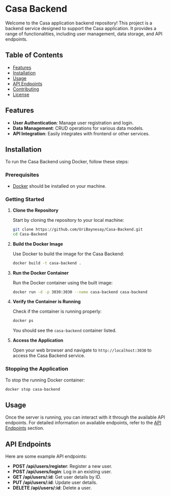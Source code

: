# Casa Backend

Welcome to the Casa application backend repository! This project is a backend service designed to support the Casa application. It provides a range of functionalities, including user management, data storage, and API endpoints.

## Table of Contents

- [Features](#features)
- [Installation](#installation)
- [Usage](#usage)
- [API Endpoints](#api-endpoints)
- [Contributing](#contributing)
- [License](#license)

## Features

- **User Authentication**: Manage user registration and login.
- **Data Management**: CRUD operations for various data models.
- **API Integration**: Easily integrates with frontend or other services.

## Installation

To run the Casa Backend using Docker, follow these steps:

### Prerequisites

- [Docker](https://www.docker.com/get-started) should be installed on your machine.

### Getting Started

1. **Clone the Repository**

   Start by cloning the repository to your local machine:

   ```bash
   git clone https://github.com/UriBaynesay/Casa-Backend.git
   cd Casa-Backend
   ```

2. **Build the Docker Image**

   Use Docker to build the image for the Casa Backend:

   ```bash
   docker build -t casa-backend .
   ```

3. **Run the Docker Container**

   Run the Docker container using the built image:

   ```bash
   docker run -d -p 3030:3030 --name casa-backend casa-backend
   ```

4. **Verify the Container is Running**

   Check if the container is running properly:

   ```bash
   docker ps
   ```

   You should see the `casa-backend` container listed.

5. **Access the Application**

   Open your web browser and navigate to `http://localhost:3030` to access the Casa Backend service.


### Stopping the Application

To stop the running Docker container:

```bash
docker stop casa-backend
```

## Usage

Once the server is running, you can interact with it through the available API endpoints. For detailed information on available endpoints, refer to the [API Endpoints](#api-endpoints) section.

## API Endpoints

Here are some example API endpoints:

- **POST /api/users/register**: Register a new user.
- **POST /api/users/login**: Log in an existing user.
- **GET /api/users/:id**: Get user details by ID.
- **PUT /api/users/:id**: Update user details.
- **DELETE /api/users/:id**: Delete a user.
